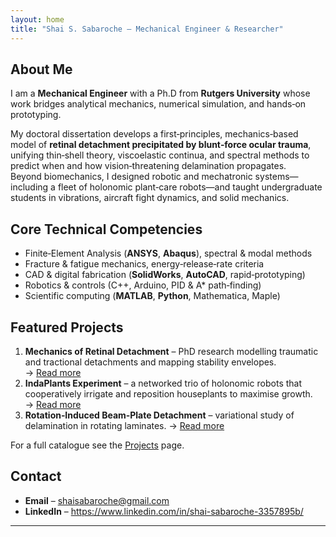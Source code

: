 ```yaml
---
layout: home
title: "Shai S. Sabaroche – Mechanical Engineer & Researcher"
---
```


## About Me
I am a **Mechanical Engineer** with a Ph.D from **Rutgers University** whose work bridges analytical mechanics, numerical simulation, and hands‑on prototyping.  

My doctoral dissertation develops a first‑principles, mechanics‑based model of **retinal detachment precipitated by blunt‑force ocular trauma**, unifying thin‑shell theory, viscoelastic continua, and spectral methods to predict when and how vision‑threatening delamination propagates.  
Beyond biomechanics, I designed robotic and mechatronic systems—including a fleet of holonomic plant‑care robots—and taught undergraduate students in vibrations, aircraft fight dynamics, and solid mechanics.

## Core Technical Competencies
- Finite‑Element Analysis (**ANSYS**, **Abaqus**), spectral & modal methods  
- Fracture & fatigue mechanics, energy‑release‑rate criteria  
- CAD & digital fabrication (**SolidWorks**, **AutoCAD**, rapid‑prototyping)  
- Robotics & controls (C++, Arduino, PID & A* path‑finding)  
- Scientific computing (**MATLAB**, **Python**, Mathematica, Maple)

## Featured Projects
1. **Mechanics of Retinal Detachment** – PhD research modelling traumatic and tractional detachments and mapping stability envelopes. → [Read more](retinal-detachment/)
2. **IndaPlants Experiment** – a networked trio of holonomic robots that cooperatively irrigate and reposition houseplants to maximise growth. → [Read more](indaplants/)
3. **Rotation‑Induced Beam‑Plate Detachment** – variational study of delamination in rotating laminates. → [Read more](rotation-beam-detachment/)

For a full catalogue see the [Projects](projects/) page.

## Contact
- **Email** – shaisabaroche@gmail.com  
- **LinkedIn** – <https://www.linkedin.com/in/shai-sabaroche-3357895b/>

---
